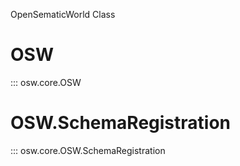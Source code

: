 OpenSematicWorld Class

# OSW
::: osw.core.OSW

# OSW.SchemaRegistration
::: osw.core.OSW.SchemaRegistration

